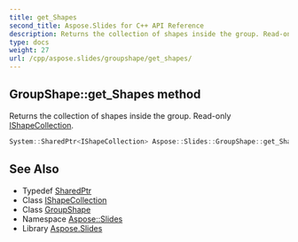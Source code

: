 ```yaml
---
title: get_Shapes
second_title: Aspose.Slides for C++ API Reference
description: Returns the collection of shapes inside the group. Read-only IShapeCollection.
type: docs
weight: 27
url: /cpp/aspose.slides/groupshape/get_shapes/
---
```

## GroupShape::get_Shapes method


Returns the collection of shapes inside the group. Read-only [IShapeCollection](../../ishapecollection/).

```cpp
System::SharedPtr<IShapeCollection> Aspose::Slides::GroupShape::get_Shapes() override
```

## See Also

* Typedef [SharedPtr](../../../system/sharedptr/)
* Class [IShapeCollection](../../ishapecollection/)
* Class [GroupShape](../)
* Namespace [Aspose::Slides](../../)
* Library [Aspose.Slides](../../../)
